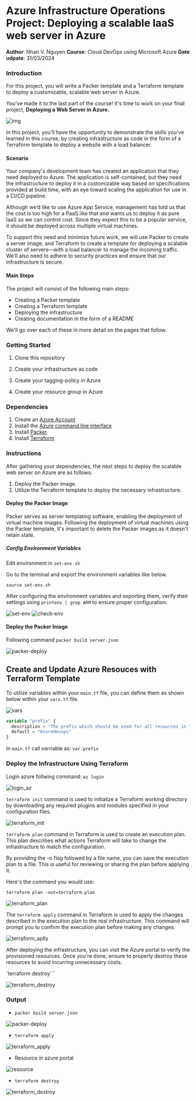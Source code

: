 # Azure Infrastructure Operations Project: Deploying a scalable IaaS web server in Azure

**Author**: Nhan V. Nguyen
**Course**: Cloud DevOps using Microsoft Azure
**Date udpate**: 31/03/2024

### Introduction

For this project, you will write a Packer template and a Terraform template to deploy a customizable, scalable web server in Azure.

You've made it to the last part of the course! It's time to work on your final project, **Deploying a Web Server in Azure.**

![img](./screenshots/course-outline-05.png)

In this project, you'll have the opportunity to demonstrate the skills you've learned in this course, by creating infrastructure as code in the form of a Terraform template to deploy a website with a load balancer.

#### Scenario

Your company's development team has created an application that they need deployed to Azure. The application is self-contained, but they need the infrastructure to deploy it in a customizable way based on specifications provided at build time, with an eye toward scaling the application for use in a CI/CD pipeline.

Although we’d like to use Azure App Service, management has told us that the cost is too high for a PaaS like that and wants us to deploy it as pure IaaS so we can control cost. Since they expect this to be a popular service, it should be deployed across multiple virtual machines.

To support this need and minimize future work, we will use Packer to create a server image, and Terraform to create a template for deploying a scalable cluster of servers—with a load balancer to manage the incoming traffic. We’ll also need to adhere to security practices and ensure that our infrastructure is secure.

#### Main Steps

The project will consist of the following main steps:
- Creating a Packer template
- Creating a Terraform template
- Deploying the infrastructure
- Creating documentation in the form of a README

We'll go over each of these in more detail on the pages that follow.


### Getting Started
1. Clone this repository

2. Create your infrastructure as code

3. Create your tagging-policy in Azure
   
4. Create your resource group in Azure

### Dependencies
1. Create an [Azure Account](https://portal.azure.com) 
2. Install the [Azure command line interface](https://docs.microsoft.com/en-us/cli/azure/install-azure-cli?view=azure-cli-latest)
3. Install [Packer](https://www.packer.io/downloads)
4. Install [Terraform](https://www.terraform.io/downloads.html)

### Instructions
After gathering your dependencies, the next steps to deploy the scalable web server on Azure are as follows:

1. Deploy the Packer image.
2. Utilize the Terraform template to deploy the necessary infrastructure.

#### Deploy the Packer Image

Packer serves as server templating software, enabling the deployment of virtual machine images. Following the deployment of virtual machines using the Packer template, it's important to delete the Packer images as it doesn't retain state.

##### Config Environment Variables 

Edit environment in ```set-env.sh```

Go to the terminal and export the environment variables like below.

```shell
source set-env.sh
```

After configuring the environment variables and exporting them, verify their settings using ```printenv | grep ARM``` to ensure proper configuration.

![set-env](./screenshots/set-env.png)
![check-env](./screenshots/check-env.png)

#### Deploy the Packer Image

Following command ```packer build server.json```

![packer-deploy](./screenshots/packer-deploy.png)

## Create and Update Azure Resouces with Terraform Template

To utilize variables within your `main.tf` file, you can define them as shown below within your `vars.tf` file.

![vars](./screenshots/vars.png)


```terraform
variable "prefix" {
  description = "The prefix which should be used for all resources in this example"
  default = "Azuredevops"
}
```

In `main.tf` call varriable as: `var.prefix`


###  Deploy the Infrastructure Using Terraform

Login azure follwing command: `az login`

![login_az](./screenshots/az-login.png)

`terraform init` command is used to initialize a Terraform working directory by downloading any required plugins and modules specified in your configuration files.

![terraform_init](./screenshots/terraform_init.png)

`terraform plan` command in Terraform is used to create an execution plan. This plan describes what actions Terraform will take to change the infrastructure to match the configuration.

By providing the -o flag followed by a file name, you can save the execution plan to a file. This is useful for reviewing or sharing the plan before applying it.

Here's the command you would use:

```shell
terraform plan -out=terraform.plan
```

![terraform_plan](./screenshots/terraform-plan.png)


The ```terraform apply``` command in Terraform is used to apply the changes described in the execution plan to the real infrastructure. This command will prompt you to confirm the execution plan before making any changes.

![terraform_aplly](./screenshots/terraform_apply.png)

After deploying the infrastructure, you can visit the Azure portal to verify the provisioned resources. Once you're done, ensure to properly destroy these resources to avoid incurring unnecessary costs.

`terraform destroy```

![terraform_destroy](./screenshots/terraform_destroy.png)

### Output

- `packer build server.json`

![packer-deploy](./screenshots/packer-deploy.png)

- `terraform apply`

![terraform_apply](./screenshots/terraform_apply_2.png)

- Resource in azure portal

![resource](./screenshots/resoure_af_create.png)

- `terraform destroy`

![terraform_destroy](./screenshots/terraform_destroy2.png)